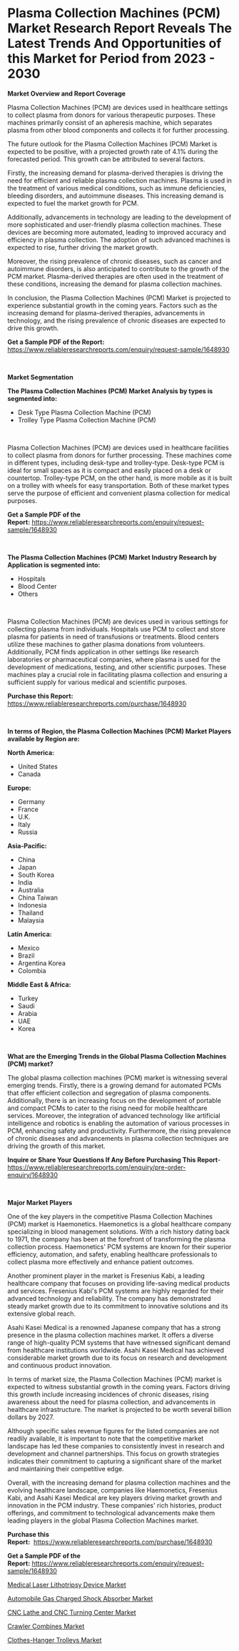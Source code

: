 <p><h1>Plasma Collection Machines (PCM) Market Research Report Reveals The Latest Trends And Opportunities of this Market for Period from 2023 - 2030</h1></p><p><strong>Market Overview and Report Coverage</strong></p>
<p><p>Plasma Collection Machines (PCM) are devices used in healthcare settings to collect plasma from donors for various therapeutic purposes. These machines primarily consist of an apheresis machine, which separates plasma from other blood components and collects it for further processing.</p><p>The future outlook for the Plasma Collection Machines (PCM) Market is expected to be positive, with a projected growth rate of 4.1% during the forecasted period. This growth can be attributed to several factors. </p><p>Firstly, the increasing demand for plasma-derived therapies is driving the need for efficient and reliable plasma collection machines. Plasma is used in the treatment of various medical conditions, such as immune deficiencies, bleeding disorders, and autoimmune diseases. This increasing demand is expected to fuel the market growth for PCM.</p><p>Additionally, advancements in technology are leading to the development of more sophisticated and user-friendly plasma collection machines. These devices are becoming more automated, leading to improved accuracy and efficiency in plasma collection. The adoption of such advanced machines is expected to rise, further driving the market growth.</p><p>Moreover, the rising prevalence of chronic diseases, such as cancer and autoimmune disorders, is also anticipated to contribute to the growth of the PCM market. Plasma-derived therapies are often used in the treatment of these conditions, increasing the demand for plasma collection machines.</p><p>In conclusion, the Plasma Collection Machines (PCM) Market is projected to experience substantial growth in the coming years. Factors such as the increasing demand for plasma-derived therapies, advancements in technology, and the rising prevalence of chronic diseases are expected to drive this growth.</p></p>
<p><strong>Get a Sample PDF of the Report:</strong> <a href="https://www.reliableresearchreports.com/enquiry/request-sample/1648930">https://www.reliableresearchreports.com/enquiry/request-sample/1648930</a></p>
<p>&nbsp;</p>
<p><strong>Market Segmentation</strong></p>
<p><strong>The Plasma Collection Machines (PCM) Market Analysis by types is segmented into:</strong></p>
<p><ul><li>Desk Type Plasma Collection Machine (PCM)</li><li>Trolley Type Plasma Collection Machine (PCM)</li></ul></p>
<p>&nbsp;</p>
<p><p>Plasma Collection Machines (PCM) are devices used in healthcare facilities to collect plasma from donors for further processing. These machines come in different types, including desk-type and trolley-type. Desk-type PCM is ideal for small spaces as it is compact and easily placed on a desk or countertop. Trolley-type PCM, on the other hand, is more mobile as it is built on a trolley with wheels for easy transportation. Both of these market types serve the purpose of efficient and convenient plasma collection for medical purposes.</p></p>
<p><strong>Get a Sample PDF of the Report:</strong>&nbsp;<a href="https://www.reliableresearchreports.com/enquiry/request-sample/1648930">https://www.reliableresearchreports.com/enquiry/request-sample/1648930</a></p>
<p>&nbsp;</p>
<p><strong>The Plasma Collection Machines (PCM) Market Industry Research by Application is segmented into:</strong></p>
<p><ul><li>Hospitals</li><li>Blood Center</li><li>Others</li></ul></p>
<p>&nbsp;</p>
<p><p>Plasma Collection Machines (PCM) are devices used in various settings for collecting plasma from individuals. Hospitals use PCM to collect and store plasma for patients in need of transfusions or treatments. Blood centers utilize these machines to gather plasma donations from volunteers. Additionally, PCM finds application in other settings like research laboratories or pharmaceutical companies, where plasma is used for the development of medications, testing, and other scientific purposes. These machines play a crucial role in facilitating plasma collection and ensuring a sufficient supply for various medical and scientific purposes.</p></p>
<p><strong>Purchase this Report:</strong>&nbsp; <a href="https://www.reliableresearchreports.com/purchase/1648930">https://www.reliableresearchreports.com/purchase/1648930</a></p>
<p>&nbsp;</p>
<p><strong>In terms of Region, the Plasma Collection Machines (PCM) Market Players available by Region are:</strong></p>
<p>
    <p> <strong> North America: </strong>
        <ul>
            <li>United States</li>
            <li>Canada</li>
        </ul>
        </p> 
    <p> <strong> Europe: </strong>
        <ul>
            <li>Germany</li>
            <li>France</li>
            <li>U.K.</li>
            <li>Italy</li>
            <li>Russia</li>
        </ul>
        </p> 
    <p> <strong> Asia-Pacific: </strong>
        <ul>
            <li>China</li>
            <li>Japan</li>
            <li>South Korea</li>
            <li>India</li>
            <li>Australia</li>
            <li>China Taiwan</li>
            <li>Indonesia</li>
            <li>Thailand</li>
            <li>Malaysia</li>
        </ul>
        </p> 
    <p> <strong> Latin America: </strong>
        <ul>
            <li>Mexico</li>
            <li>Brazil</li>
            <li>Argentina Korea</li>
            <li>Colombia</li>
        </ul>
        </p> 
    <p> <strong> Middle East & Africa: </strong>
        <ul>
            <li>Turkey</li>
            <li>Saudi</li>
            <li>Arabia</li>
            <li>UAE</li>
            <li>Korea</li>
        </ul>
    </p>
    </p>
<p>&nbsp;</p>
<p><strong>What are the Emerging Trends in the Global Plasma Collection Machines (PCM) market?</strong></p>
<p><p>The global plasma collection machines (PCM) market is witnessing several emerging trends. Firstly, there is a growing demand for automated PCMs that offer efficient collection and segregation of plasma components. Additionally, there is an increasing focus on the development of portable and compact PCMs to cater to the rising need for mobile healthcare services. Moreover, the integration of advanced technology like artificial intelligence and robotics is enabling the automation of various processes in PCM, enhancing safety and productivity. Furthermore, the rising prevalence of chronic diseases and advancements in plasma collection techniques are driving the growth of this market.</p></p>
<p><strong>Inquire or Share Your Questions If Any Before Purchasing This Report</strong>- <a href="https://www.reliableresearchreports.com/enquiry/pre-order-enquiry/1648930">https://www.reliableresearchreports.com/enquiry/pre-order-enquiry/1648930</a></p>
<p>&nbsp;</p>
<p><strong>Major Market Players</strong></p>
<p><p>One of the key players in the competitive Plasma Collection Machines (PCM) market is Haemonetics. Haemonetics is a global healthcare company specializing in blood management solutions. With a rich history dating back to 1971, the company has been at the forefront of transforming the plasma collection process. Haemonetics' PCM systems are known for their superior efficiency, automation, and safety, enabling healthcare professionals to collect plasma more effectively and enhance patient outcomes. </p><p>Another prominent player in the market is Fresenius Kabi, a leading healthcare company that focuses on providing life-saving medical products and services. Fresenius Kabi's PCM systems are highly regarded for their advanced technology and reliability. The company has demonstrated steady market growth due to its commitment to innovative solutions and its extensive global reach. </p><p>Asahi Kasei Medical is a renowned Japanese company that has a strong presence in the plasma collection machines market. It offers a diverse range of high-quality PCM systems that have witnessed significant demand from healthcare institutions worldwide. Asahi Kasei Medical has achieved considerable market growth due to its focus on research and development and continuous product innovation.</p><p>In terms of market size, the Plasma Collection Machines (PCM) market is expected to witness substantial growth in the coming years. Factors driving this growth include increasing incidences of chronic diseases, rising awareness about the need for plasma collection, and advancements in healthcare infrastructure. The market is projected to be worth several billion dollars by 2027.</p><p>Although specific sales revenue figures for the listed companies are not readily available, it is important to note that the competitive market landscape has led these companies to consistently invest in research and development and channel partnerships. This focus on growth strategies indicates their commitment to capturing a significant share of the market and maintaining their competitive edge.</p><p>Overall, with the increasing demand for plasma collection machines and the evolving healthcare landscape, companies like Haemonetics, Fresenius Kabi, and Asahi Kasei Medical are key players driving market growth and innovation in the PCM industry. These companies' rich histories, product offerings, and commitment to technological advancements make them leading players in the global Plasma Collection Machines market.</p></p>
<p><strong>Purchase this Report:</strong>&nbsp;&nbsp;<a href="https://www.reliableresearchreports.com/purchase/1648930">https://www.reliableresearchreports.com/purchase/1648930</a></p>
<p></p>
<p><strong>Get a Sample PDF of the Report:</strong>&nbsp;<a href="https://www.reliableresearchreports.com/enquiry/request-sample/1648930">https://www.reliableresearchreports.com/enquiry/request-sample/1648930</a></p>
<p><p><a href="https://medium.com/@chiragreportprime2/medical-laser-lithotripsy-device-market-size-cagr-trends-2024-2030-537cc99170bf">Medical Laser Lithotripsy Device Market</a></p><p><a href="https://medium.com/@anmolreportprime/analyzing-automobile-gas-charged-shock-absorber-market-global-industry-perspective-and-forecast-0c1512958006">Automobile Gas Charged Shock Absorber Market</a></p><p><a href="https://www.linkedin.com/pulse/cnc-lathe-turning-center-market-insights-players-forecast/">CNC Lathe and CNC Turning Center Market</a></p><p><a href="https://www.linkedin.com/pulse/crawler-combines-market-research-report-unlocks-analysis/">Crawler Combines Market</a></p><p><a href="https://www.linkedin.com/pulse/clothes-hanger-trolleys-market-share-amp-new-trends-analysis/">Clothes-Hanger Trolleys Market</a></p></p>